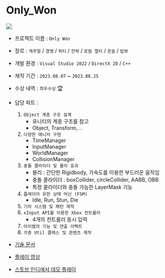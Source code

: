 # Only_Won

![](https://github.com/joonyle99/Only_Won/assets/67359781/46d6fa61-afcc-4954-83b7-58b47548cf95)

* 프로젝트 이름 : `Only Won`
* 장르 : `캐주얼` / `경쟁` / `파티` / `전략` / `로컬 멀티` / `콘솔` / `탑뷰`
* 개발 환경 : `Visual Studio 2022` / `DirectX 2D` / `C++`
* 제작 기간 : `2023.08.07` ~ `2023.08.25`
* 수상 내역 : `최우수상` 🏆
* 담당 파트 :
  1. `Object 계층 구조 설계`
     - 유니티의 계층 구조를 참고
     - Object, Transform, ..
  2. `다양한 매니저 구현`
     - TimeManager
     - InputManager
     - WorldManager
     - CollisionManager
  3. `충돌 콜라이더 및 물리 효과`
     - 물리 : 간단한 Rigidbody, 가속도를 이용한 부드러운 움직임
     - 충돌 콜라이더 : boxCollider, circleCollider, AABB, OBB
     - 특정 콜라이더와 충돌 가능한 LayerMask 기능
  4. `플레이어 유한 상태 머신 (FSM)`
      - Idle, Run, Stun, Die
  5. `기차 시스템 및 패턴 제작`
  6. `xInput API를 이용한 Xbox 컨트롤러`
     - 4개의 컨트롤러 동시 입력
  7. `아이템의 기능 및 연출 이펙트`
  8. `각종 Util 클래스 및 콘텐츠 제작`

* [기술 문서](https://github.com/joonyle99/Only_Won/discussions/4)
* [플레이 영상](https://www.youtube.com/watch?v=rq6Tg1pvA_8)
* [스토브 인디에서 데모 플레이](https://store.onstove.com/ko/games/2391)
